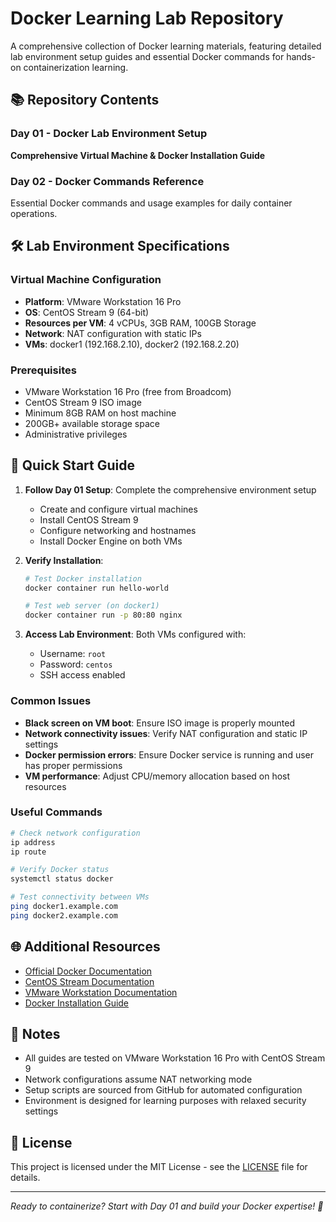 # Docker Learning Lab Repository

A comprehensive collection of Docker learning materials, featuring detailed lab environment setup guides and essential Docker commands for hands-on containerization learning.

## 📚 Repository Contents

### Day 01 - Docker Lab Environment Setup
**Comprehensive Virtual Machine & Docker Installation Guide**

### Day 02 - Docker Commands Reference
Essential Docker commands and usage examples for daily container operations.

## 🛠️ Lab Environment Specifications

### Virtual Machine Configuration
- **Platform**: VMware Workstation 16 Pro
- **OS**: CentOS Stream 9 (64-bit)
- **Resources per VM**: 4 vCPUs, 3GB RAM, 100GB Storage
- **Network**: NAT configuration with static IPs
- **VMs**: docker1 (192.168.2.10), docker2 (192.168.2.20)

### Prerequisites
- VMware Workstation 16 Pro (free from Broadcom)
- CentOS Stream 9 ISO image
- Minimum 8GB RAM on host machine
- 200GB+ available storage space
- Administrative privileges

## 🚀 Quick Start Guide

1. **Follow Day 01 Setup**: Complete the comprehensive environment setup
   - Create and configure virtual machines
   - Install CentOS Stream 9
   - Configure networking and hostnames
   - Install Docker Engine on both VMs

2. **Verify Installation**: 
   ```bash
   # Test Docker installation
   docker container run hello-world
   
   # Test web server (on docker1)
   docker container run -p 80:80 nginx
   ```

3. **Access Lab Environment**: Both VMs configured with:
   - Username: `root`
   - Password: `centos`
   - SSH access enabled

### Common Issues
- **Black screen on VM boot**: Ensure ISO image is properly mounted
- **Network connectivity issues**: Verify NAT configuration and static IP settings
- **Docker permission errors**: Ensure Docker service is running and user has proper permissions
- **VM performance**: Adjust CPU/memory allocation based on host resources

### Useful Commands
```bash
# Check network configuration
ip address
ip route

# Verify Docker status
systemctl status docker

# Test connectivity between VMs
ping docker1.example.com
ping docker2.example.com
```

## 🌐 Additional Resources

- [Official Docker Documentation](https://docs.docker.com/)
- [CentOS Stream Documentation](https://centos.org/stream/)
- [VMware Workstation Documentation](https://docs.vmware.com/en/VMware-Workstation-Pro/)
- [Docker Installation Guide](https://docs.docker.com/engine/install/centos/)

## 📝 Notes

- All guides are tested on VMware Workstation 16 Pro with CentOS Stream 9
- Network configurations assume NAT networking mode
- Setup scripts are sourced from GitHub for automated configuration
- Environment is designed for learning purposes with relaxed security settings

## 📄 License

This project is licensed under the MIT License - see the [LICENSE](LICENSE) file for details.

---

*Ready to containerize? Start with Day 01 and build your Docker expertise! 🐳*
